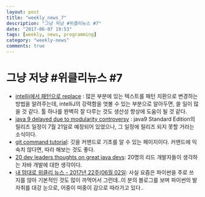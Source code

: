 ```yaml
---
layout: post
title: "weekly_news_7"
description: "그냥 저냥 #위클리뉴스 #7"
date: "2017-06-07 19:53"
tags: [weekly, news, programming]
category: "weekly-news"
comments: true
---
```


# 그냥 저냥 #위클리뉴스 #7

* [intellij에서 패턴으로 replace](http://jojoldu.tistory.com/160) : 많은 부분에 있는 텍스트를 패턴 치환으로 변경하는 방법을 알려주는데, intelliJ의 강력함을 엿볼 수 있는 부분으로 알아두면, 쓸 일이 많을 것 같다. 툴 하나를 완벽히 잘 다루는 것도 생산성 향상에 도움이 될 것 같다.
* [java 9 delayed due to modularity controversy](http://www.infoworld.com/article/3198912/java/java-9-delayed-due-to-modularity-controversy.html) : java9 Standard Edition의 릴리즈 일정이 7월 21일로 예정되어 있었으나, 그 일정에 릴리즈 되지 못할 거라는 소식이다.
* [git command tutorial](https://examples.javacodegeeks.com/software-development/git/git-commands-tutorial/): 깃을 커맨드로 기초를 알 수 있는 페이지이다. 커맨드에 익숙치 않다면, 따라 해보는 것도 좋다.
* [20 dev leaders thoughts on great java devs](https://dzone.com/articles/20-dev-leaders-thoughts-on-great-java-devs): 20명의 리드 개발자들이 생각하는 자바 개발에 대한 생각이다.
* [내 맘대로 위클리 뉴스 - 2017년 22주(06월 02일](http://www.sangkon.com/2017/06/05/sigamdream_weekly_2017_22/): 사실 요즘은 파이썬을 주로 쓰지를 않아 기본적인 것도 많이 까먹어서 그런데..이 분의 블로그를 보며 파이썬의 발자취를 대강 눈으로, 어중이 떠중이 감으로 따라가고 있다..
